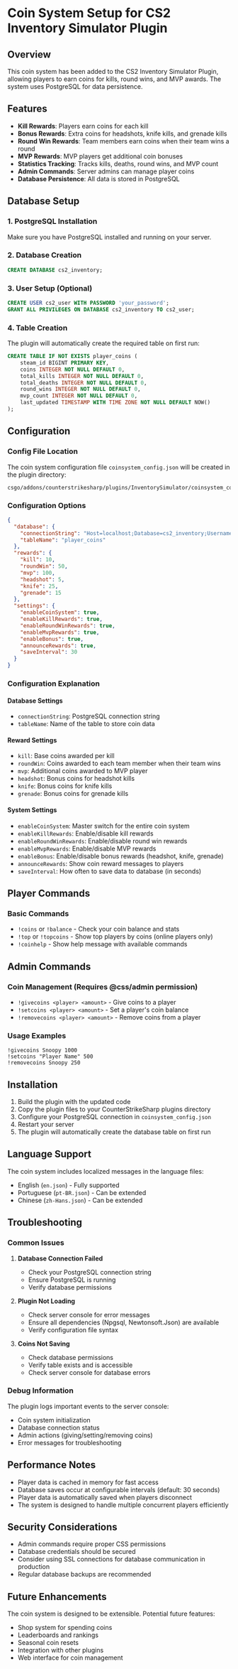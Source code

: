 # Coin System Setup for CS2 Inventory Simulator Plugin

## Overview
This coin system has been added to the CS2 Inventory Simulator Plugin, allowing players to earn coins for kills, round wins, and MVP awards. The system uses PostgreSQL for data persistence.

## Features
- **Kill Rewards**: Players earn coins for each kill
- **Bonus Rewards**: Extra coins for headshots, knife kills, and grenade kills
- **Round Win Rewards**: Team members earn coins when their team wins a round
- **MVP Rewards**: MVP players get additional coin bonuses
- **Statistics Tracking**: Tracks kills, deaths, round wins, and MVP count
- **Admin Commands**: Server admins can manage player coins
- **Database Persistence**: All data is stored in PostgreSQL

## Database Setup

### 1. PostgreSQL Installation
Make sure you have PostgreSQL installed and running on your server.

### 2. Database Creation
```sql
CREATE DATABASE cs2_inventory;
```

### 3. User Setup (Optional)
```sql
CREATE USER cs2_user WITH PASSWORD 'your_password';
GRANT ALL PRIVILEGES ON DATABASE cs2_inventory TO cs2_user;
```

### 4. Table Creation
The plugin will automatically create the required table on first run:
```sql
CREATE TABLE IF NOT EXISTS player_coins (
    steam_id BIGINT PRIMARY KEY,
    coins INTEGER NOT NULL DEFAULT 0,
    total_kills INTEGER NOT NULL DEFAULT 0,
    total_deaths INTEGER NOT NULL DEFAULT 0,
    round_wins INTEGER NOT NULL DEFAULT 0,
    mvp_count INTEGER NOT NULL DEFAULT 0,
    last_updated TIMESTAMP WITH TIME ZONE NOT NULL DEFAULT NOW()
);
```

## Configuration

### Config File Location
The coin system configuration file `coinsystem_config.json` will be created in the plugin directory:
```
csgo/addons/counterstrikesharp/plugins/InventorySimulator/coinsystem_config.json
```

### Configuration Options
```json
{
  "database": {
    "connectionString": "Host=localhost;Database=cs2_inventory;Username=postgres;Password=password",
    "tableName": "player_coins"
  },
  "rewards": {
    "kill": 10,
    "roundWin": 50,
    "mvp": 100,
    "headshot": 5,
    "knife": 25,
    "grenade": 15
  },
  "settings": {
    "enableCoinSystem": true,
    "enableKillRewards": true,
    "enableRoundWinRewards": true,
    "enableMvpRewards": true,
    "enableBonus": true,
    "announceRewards": true,
    "saveInterval": 30
  }
}
```

### Configuration Explanation

#### Database Settings
- `connectionString`: PostgreSQL connection string
- `tableName`: Name of the table to store coin data

#### Reward Settings
- `kill`: Base coins awarded per kill
- `roundWin`: Coins awarded to each team member when their team wins
- `mvp`: Additional coins awarded to MVP player
- `headshot`: Bonus coins for headshot kills
- `knife`: Bonus coins for knife kills
- `grenade`: Bonus coins for grenade kills

#### System Settings
- `enableCoinSystem`: Master switch for the entire coin system
- `enableKillRewards`: Enable/disable kill rewards
- `enableRoundWinRewards`: Enable/disable round win rewards
- `enableMvpRewards`: Enable/disable MVP rewards
- `enableBonus`: Enable/disable bonus rewards (headshot, knife, grenade)
- `announceRewards`: Show coin reward messages to players
- `saveInterval`: How often to save data to database (in seconds)

## Player Commands

### Basic Commands
- `!coins` or `!balance` - Check your coin balance and stats
- `!top` or `!topcoins` - Show top players by coins (online players only)
- `!coinhelp` - Show help message with available commands

## Admin Commands

### Coin Management (Requires @css/admin permission)
- `!givecoins <player> <amount>` - Give coins to a player
- `!setcoins <player> <amount>` - Set a player's coin balance
- `!removecoins <player> <amount>` - Remove coins from a player

### Usage Examples
```
!givecoins Snoopy 1000
!setcoins "Player Name" 500
!removecoins Snoopy 250
```

## Installation

1. Build the plugin with the updated code
2. Copy the plugin files to your CounterStrikeSharp plugins directory
3. Configure your PostgreSQL connection in `coinsystem_config.json`
4. Restart your server
5. The plugin will automatically create the database table on first run

## Language Support

The coin system includes localized messages in the language files:
- English (`en.json`) - Fully supported
- Portuguese (`pt-BR.json`) - Can be extended
- Chinese (`zh-Hans.json`) - Can be extended

## Troubleshooting

### Common Issues

1. **Database Connection Failed**
   - Check your PostgreSQL connection string
   - Ensure PostgreSQL is running
   - Verify database permissions

2. **Plugin Not Loading**
   - Check server console for error messages
   - Ensure all dependencies (Npgsql, Newtonsoft.Json) are available
   - Verify configuration file syntax

3. **Coins Not Saving**
   - Check database permissions
   - Verify table exists and is accessible
   - Check server console for database errors

### Debug Information
The plugin logs important events to the server console:
- Coin system initialization
- Database connection status
- Admin actions (giving/setting/removing coins)
- Error messages for troubleshooting

## Performance Notes

- Player data is cached in memory for fast access
- Database saves occur at configurable intervals (default: 30 seconds)
- Player data is automatically saved when players disconnect
- The system is designed to handle multiple concurrent players efficiently

## Security Considerations

- Admin commands require proper CSS permissions
- Database credentials should be secured
- Consider using SSL connections for database communication in production
- Regular database backups are recommended

## Future Enhancements

The coin system is designed to be extensible. Potential future features:
- Shop system for spending coins
- Leaderboards and rankings
- Seasonal coin resets
- Integration with other plugins
- Web interface for coin management